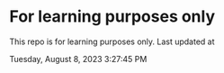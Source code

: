 # For learning purposes only
This repo is for learning purposes only.
Last updated at

Tuesday, August 8, 2023 3:27:45 PM

